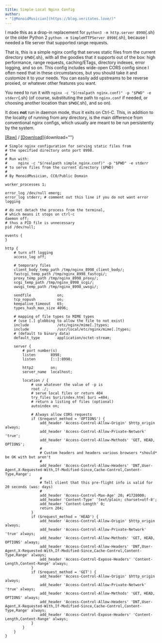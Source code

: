 ```yaml
---
title: Simple Local Nginx Config
author:
- "[@MonoidMusician](https://blog.veritates.love/)"
---
```


I made this as a drop-in replacement for `python3 -m http.server 8998`{.sh} or the older Python 2 `python -m SimpleHTTPServer 8998`{.sh}, because I needed a file server that supported range requests.

That is, this is a simple nginx config that serves static files from the current directory `$PWD`{.sh}, with all the goodies that it supports out of the box: high performance, range requests, caching/ETags, directory indexes, error logging, and so on.
This config includes wide-open CORS config since I often need that in these circumstances, but you should take it and customize it to your needs.
You can easily add upstreams to be reverse proxied, or whatever other features you want.

You need to run it with `nginx -c "$(realpath nginx.conf)" -p "$PWD" -e stderr`{.sh} (of course, substituting the path to `nginx.conf` if needed, or choosing another location than `$PWD`{.sh}, and so on).

It does **not** run in daemon mode, thus it exits on Ctrl-C.
This, in addition to the locality of running from any directory, is the main difference from conventional nginx configs, which usually are meant to be run persistently by the system.

[[Raw]](/assets/misc/simple_nginx.conf) / [[Download]](/assets/misc/simple_nginx.conf){download=""}

```nginx {.wrap}
# Simple nginx configuration for serving static files from
# the specified directory onto port 8998.
#
# Run with:
#     nginx -c "$(realpath simple_nginx.conf)" -p "$PWD" -e stderr
# to serve files from the current directory ($PWD)
#
# By MonoidMusician, CC0/Public Domain

worker_processes 1;

error_log /dev/null emerg;
error_log stderr; # comment out this line if you do not want error logging

# do not detach the process from the terminal,
# which means it stops on ctrl-c
daemon off;
# thus a PID file is unnecessary
pid /dev/null;

events {
}

http {
    # turn off logging
    access_log off;

    # temporary files
    client_body_temp_path /tmp/nginx_8998_client_body/;
    fastcgi_temp_path /tmp/nginx_8998_fastcgi/;
    proxy_temp_path /tmp/nginx_8998_proxy/;
    scgi_temp_path /tmp/nginx_8998_scgi/;
    uwsgi_temp_path /tmp/nginx_8998_uwsgi/;

    sendfile            on;
    tcp_nopush          on;
    keepalive_timeout   65;
    types_hash_max_size 4096;

    # mapping of file types to MIME types
    # (use [.] globbing to allow the file to not exist)
    include             /etc/nginx/mime[.]types;
    include             /usr/local/etc/nginx/mime[.]types;
    # (default to binary data)
    default_type        application/octet-stream;

    server {
        # port number(s)
        listen       8998;
        listen       [::]:8998;

        http2        on;
        server_name  localhost;

        location / {
            # use whatever the value of -p is
            root ./;
            # serve local files or return 404
            try_files $uri/index.html $uri =404;
            # return a listing of files (optional)
            autoindex on;

            # Always allow CORS requests
            if ($request_method = 'OPTIONS') {
                add_header 'Access-Control-Allow-Origin' $http_origin always;
                add_header 'Access-Control-Allow-Private-Network' 'true';
                add_header 'Access-Control-Allow-Methods' 'GET, HEAD, OPTIONS';
                #
                # Custom headers and headers various browsers *should* be OK with but aren't
                #
                add_header 'Access-Control-Allow-Headers' 'DNT,User-Agent,X-Requested-With,If-Modified-Since,Cache-Control,Content-Type,Range';
                #
                # Tell client that this pre-flight info is valid for 20 seconds (was: days)
                #
                add_header 'Access-Control-Max-Age' 20; #1728000;
                add_header 'Content-Type' 'text/plain; charset=utf-8';
                add_header 'Content-Length' 0;
                return 204;
            }
            if ($request_method = 'HEAD') {
                add_header 'Access-Control-Allow-Origin' $http_origin always;
                add_header 'Access-Control-Allow-Private-Network' 'true' always;
                add_header 'Access-Control-Allow-Methods' 'GET, HEAD, OPTIONS' always;
                add_header 'Access-Control-Allow-Headers' 'DNT,User-Agent,X-Requested-With,If-Modified-Since,Cache-Control,Content-Type,Range' always;
                add_header 'Access-Control-Expose-Headers' 'Content-Length,Content-Range' always;
            }
            if ($request_method = 'GET') {
                add_header 'Access-Control-Allow-Origin' $http_origin always;
                add_header 'Access-Control-Allow-Private-Network' 'true' always;
                add_header 'Access-Control-Allow-Methods' 'GET, HEAD, OPTIONS' always;
                add_header 'Access-Control-Allow-Headers' 'DNT,User-Agent,X-Requested-With,If-Modified-Since,Cache-Control,Content-Type,Range' always;
                add_header 'Access-Control-Expose-Headers' 'Content-Length,Content-Range' always;
            }
        }
    }
}
```
